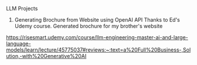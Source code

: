 LLM Projects

1) Generating Brochure from Website using OpenAI API
Thanks to Ed's Udemy course. Generated brochure for my brother's website

https://risesmart.udemy.com/course/llm-engineering-master-ai-and-large-language-models/learn/lecture/45775037#reviews:~:text=a%20Full%20Business-,Solution,-with%20Generative%20AI
